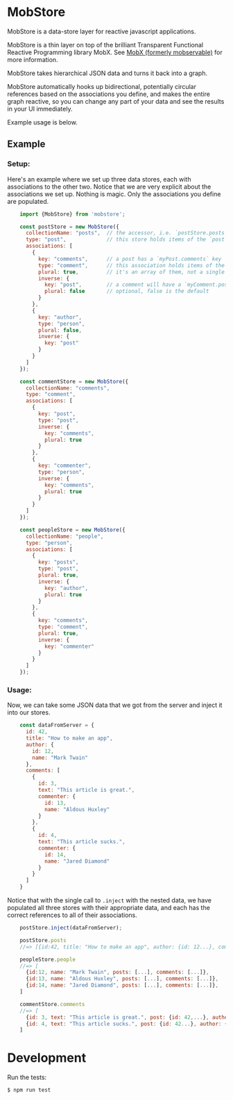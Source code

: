 # MobStore

MobStore is a data-store layer for reactive javascript applications.

MobStore is a thin layer on top of the brilliant Transparent Functional Reactive Programming library MobX. See [MobX (formerly mobservable)](http://mobxjs.github.io/mobx/) for more information.

MobStore takes hierarchical JSON data and turns it back into a graph.

MobStore automatically hooks up bidirectional, potentially circular references based on the associations you define, and makes the entire graph reactive, so you can change any part of your data and see the results in your UI immediately.

Example usage is below.


## Example

### Setup:

Here's an example where we set up three data stores, each with associations to the other two. Notice that we are very explicit about the associations we set up. Nothing is magic. Only the associations you define are populated.

```javascript
    import {MobStore} from 'mobstore';

    const postStore = new MobStore({
      collectionName: "posts",  // the accessor, i.e. `postStore.posts`
      type: "post",             // this store holds items of the `post` type.
      associations: [
        {
          key: "comments",      // a post has a `myPost.comments` key
          type: "comment",      // this association holds items of the `comment` type.
          plural: true,         // it's an array of them, not a single one.
          inverse: {
            key: "post",        // a comment will have a `myComment.post` key
            plural: false       // optional, false is the default
          }
        },
        {
          key: "author",
          type: "person",
          plural: false,
          inverse: {
            key: "post"
          }
        }
      ]
    });

    const commentStore = new MobStore({
      collectionName: "comments",
      type: "comment",
      associations: [
        {
          key: "post",
          type: "post",
          inverse: {
            key: "comments",
            plural: true
          }
        },
        {
          key: "commenter",
          type: "person",
          inverse: {
            key: "comments",
            plural: true
          }
        }
      ]
    });

    const peopleStore = new MobStore({
      collectionName: "people",
      type: "person",
      associations: [
        {
          key: "posts",
          type: "post",
          plural: true,
          inverse: {
            key: "author",
            plural: true
          }
        },
        {
          key: "comments",
          type: "comment",
          plural: true,
          inverse: {
            key: "commenter"
          }
        }
      ]
    });
```


### Usage:

Now, we can take some JSON data that we got from the server and inject it into our stores.

```javascript
    const dataFromServer = {
      id: 42,
      title: "How to make an app",
      author: {
        id: 12,
        name: "Mark Twain"
      },
      comments: [
        {
          id: 3,
          text: "This article is great.",
          commenter: {
            id: 13,
            name: "Aldous Huxley"
          }
        },
        {
          id: 4,
          text: "This article sucks.",
          commenter: {
            id: 14,
            name: "Jared Diamond"
          }
        }
      ]
    }
```


Notice that with the single call to `.inject` with the nested data, we have populated all three stores with their appropriate data, and each has the correct references to all of their associations.

```javascript
    postStore.inject(dataFromServer);

    postStore.posts
    //=> [{id:42, title: "How to make an app", author: {id: 12...}, comments: [...]}]

    peopleStore.people
    //=> [
      {id:12, name: "Mark Twain", posts: [...], comments: [...]},
      {id:13, name: "Aldous Huxley", posts: [...], comments: [...]},
      {id:14, name: "Jared Diamond", posts: [...], comments: [...]},
    ]

    commentStore.comments
    //=> [
      {id: 3, text: "This article is great.", post: {id: 42,...}, author: {id: 13...}}
      {id: 4, text: "This article sucks.", post: {id: 42...}, author: {id: 14...}}
    ]
```



# Development

Run the tests:

    $ npm run test
